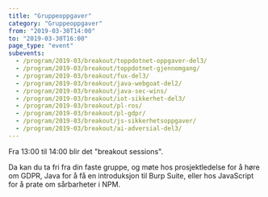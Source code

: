 ```yaml
---
title: "Gruppeoppgaver"
category: "Gruppeoppgaver"
from: "2019-03-30T14:00"
to: "2019-03-30T16:00"
page_type: "event"
subevents:
  - /program/2019-03/breakout/toppdotnet-oppgaver-del3/
  - /program/2019-03/breakout/toppdotnet-gjennomgang/
  - /program/2019-03/breakout/fux-del3/
  - /program/2019-03/breakout/java-webgoat-del2/
  - /program/2019-03/breakout/java-sec-wins/
  - /program/2019-03/breakout/iot-sikkerhet-del3/
  - /program/2019-03/breakout/pl-ros/
  - /program/2019-03/breakout/pl-gdpr/
  - /program/2019-03/breakout/js-sikkerhetsoppgaver/
  - /program/2019-03/breakout/ai-adversial-del3/
---
```


Fra 13:00 til 14:00 blir det "breakout sessions". 

Da kan du ta fri fra din faste gruppe, og møte hos prosjektledelse for å høre om GDPR, Java for å få en introduksjon til Burp Suite, eller hos JavaScript for å prate om sårbarheter i NPM.